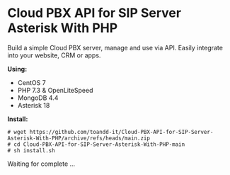 <h1>Cloud PBX API for SIP Server Asterisk With PHP</h1>
Build a simple Cloud PBX server, manage and use via API. Easily integrate into your website, CRM or apps.


**Using:**
  - CentOS 7
  - PHP 7.3 & OpenLiteSpeed
  - MongoDB 4.4
  - Asterisk 18

**Install:**
```
# wget https://github.com/toandd-it/Cloud-PBX-API-for-SIP-Server-Asterisk-With-PHP/archive/refs/heads/main.zip
# cd Cloud-PBX-API-for-SIP-Server-Asterisk-With-PHP-main
# sh install.sh
```
Waiting for complete ...
